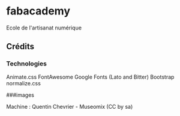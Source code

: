 # fabacademy

Ecole de l'artisanat numérique


## Crédits 

### Technologies

Animate.css
FontAwesome 
Google Fonts (Lato and Bitter) 
Bootstrap
normalize.css

###images 

Machine : Quentin Chevrier - Museomix (CC by sa)
